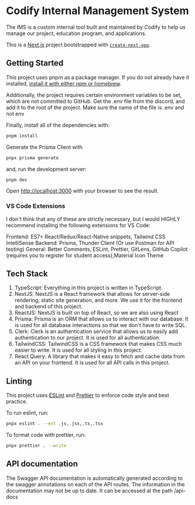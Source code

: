 # Codify Internal Management System

The IMS is a custom internal tool built and maintained by Codify to help us manage our project, education program, and applications.

This is a [Next.js](https://nextjs.org/) project bootstrapped with [`create-next-app`](https://github.com/vercel/next.js/tree/canary/packages/create-next-app).

## Getting Started

This project uses pnpm as a package manager. If you do not already have it installed, [install it with either npm or homebrew](https://pnpm.io/installation).

Additionally, the project requires certain environment variables to be set, which are not committed to GitHub. Get the .env file from the discord, and add it to the root of the project. Make sure the name of the file is .env and not env

Finally, install all of the dependencies with:

```bash
pnpm install
```

Generate the Prisma Client with

```bash
pnpx prisma generate
```

and, run the development server:

```bash
pnpm dev
```

Open [http://localhost:3000](http://localhost:3000) with your browser to see the result.

### VS Code Extensions

I don't think that any of these are strictly necessary, but I would HIGHLY recommend installing the following extensions for VS Code:

Frontend: ES7+ React/Redux/React-Native snippets, Tailwind CSS IntelliSense
Backend: Prisma, Thunder Client (Or use Postman for API testing)
General: Better Comments, ESLint, Prettier, GitLens, GitHub Copilot (requires you to register for student access),Material Icon Theme

## Tech Stack

1. TypeScript: Everything in this project is written in TypeScript.
2. NextJS: NextJS is a React framework that allows for server-side rendering, static site generation, and more. We use it for the frontend and backend of this project.
3. ReactJS: NextJS is built on top of React, so we are also using React
4. Prisma: Prisma is an ORM that allows us to interact with our database. It is used for all database interactions so that we don't have to write SQL.
5. Clerk: Clerk is an authentication service that allows us to easily add authentication to our project. It is used for all authentication.
6. TailwindCSS: TailwindCSS is a CSS framework that makes CSS much easier to write. It is used for all styling in this project.
7. React Query: A library that makes it easy to fetch and cache data from an API on your frontend. It is used for all API calls in this project.

## Linting

This project uses [ESLint](https://eslint.org/) and [Prettier](https://prettier.io/) to enforce code style and best practice.

To run eslint, run:

```bash
pnpx eslint . --ext .js,.jsx,.ts,.tsx
```

To format code with prettier, run:

```bash
pnpx prettier . --write
```

## API documentation

The Swagger API documentation is automatically generated according to the swagger annotations on each of the API routes. The information in the documentation may not be up to date. It can be accessed at the path /api-docs
